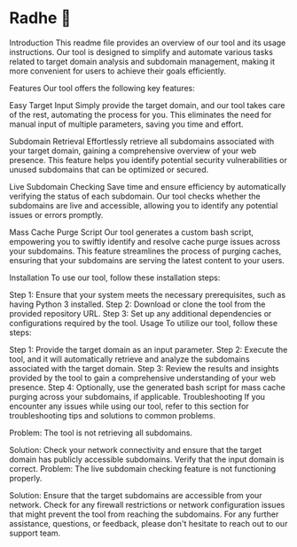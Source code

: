 # Radhe 🙏

Introduction
This readme file provides an overview of our tool and its usage instructions. Our tool is designed to simplify and automate various tasks related to target domain analysis and subdomain management, making it more convenient for users to achieve their goals efficiently.

Features
Our tool offers the following key features:

Easy Target Input
Simply provide the target domain, and our tool takes care of the rest, automating the process for you. This eliminates the need for manual input of multiple parameters, saving you time and effort.

Subdomain Retrieval
Effortlessly retrieve all subdomains associated with your target domain, gaining a comprehensive overview of your web presence. This feature helps you identify potential security vulnerabilities or unused subdomains that can be optimized or secured.

Live Subdomain Checking
Save time and ensure efficiency by automatically verifying the status of each subdomain. Our tool checks whether the subdomains are live and accessible, allowing you to identify any potential issues or errors promptly.

Mass Cache Purge Script
Our tool generates a custom bash script, empowering you to swiftly identify and resolve cache purge issues across your subdomains. This feature streamlines the process of purging caches, ensuring that your subdomains are serving the latest content to your users.

Installation
To use our tool, follow these installation steps:

Step 1: Ensure that your system meets the necessary prerequisites, such as having Python 3 installed.
Step 2: Download or clone the tool from the provided repository URL.
Step 3: Set up any additional dependencies or configurations required by the tool.
Usage
To utilize our tool, follow these steps:

Step 1: Provide the target domain as an input parameter.
Step 2: Execute the tool, and it will automatically retrieve and analyze the subdomains associated with the target domain.
Step 3: Review the results and insights provided by the tool to gain a comprehensive understanding of your web presence.
Step 4: Optionally, use the generated bash script for mass cache purging across your subdomains, if applicable.
Troubleshooting
If you encounter any issues while using our tool, refer to this section for troubleshooting tips and solutions to common problems.

Problem: The tool is not retrieving all subdomains.

Solution: Check your network connectivity and ensure that the target domain has publicly accessible subdomains. Verify that the input domain is correct.
Problem: The live subdomain checking feature is not functioning properly.

Solution: Ensure that the target subdomains are accessible from your network. Check for any firewall restrictions or network configuration issues that might prevent the tool from reaching the subdomains.
For any further assistance, questions, or feedback, please don't hesitate to reach out to our support team.

